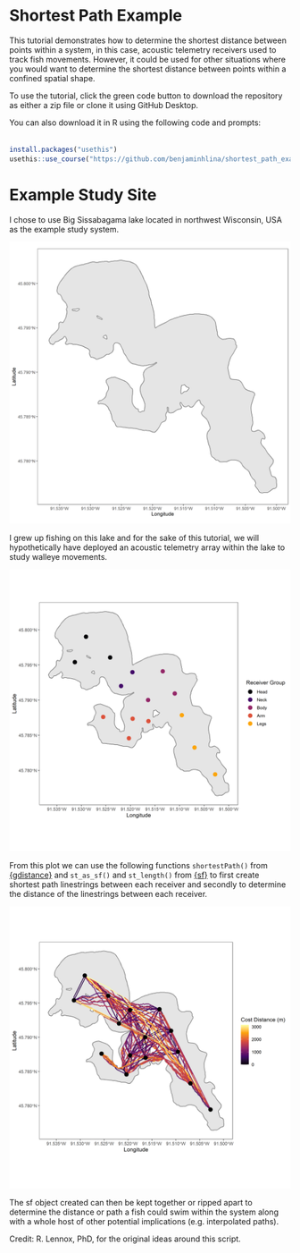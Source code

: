 
# Shortest Path Example

This tutorial demonstrates how to determine the shortest distance between 
points within a system, in this case, acoustic telemetry receivers used to 
track fish movements. However, it could be used for other situations where
you would want to determine the shortest distance between points within a confined
spatial shape. 

To use the tutorial, click the green code button to download the repository as either
a zip file or clone it using GitHub Desktop.

You can also download it in R using the following code and prompts: 

```r

install.packages("usethis")
usethis::use_course("https://github.com/benjaminhlina/shortest_path_example/archive/refs/heads/master.zip")
```


# Example Study Site 
I chose to use Big Sissabagama lake located in northwest Wisconsin, USA as the 
example study system.

![](./Plots/big_sissabagama_lake.png)

I grew up fishing on this lake and for the sake of this tutorial, 
we will hypothetically have deployed 
an acoustic telemetry array within the lake to study walleye movements. 

![](./Plots/big_sissabagama_lake_receivers.png)

From this plot we can use the following functions `shortestPath()` from [{gdistance}](https://agrdatasci.github.io/gdistance/) and `st_as_sf()` and `st_length()` from [{sf}](https://r-spatial.github.io/sf/) to first create shortest path linestrings between each receiver and 
secondly to determine the distance of the linestrings between each receiver. 


![](./Plots/big_sissabagama_lake_cost_dist.png)

The sf object created can then be kept together or ripped apart 
to determine the distance or path a fish could swim within the system along with
a whole host of other potential implications (e.g. interpolated paths).

Credit: R. Lennox, PhD, for the original ideas around this script.  
